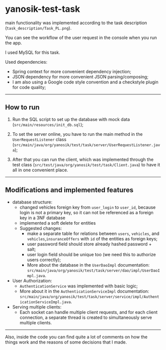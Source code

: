 # yanosik-test-task

main functionality was implemented according to the task description (`task_description/Task_PL.png`).

You can see the workflow of the user request in the console when you run the app.

I used MySQL for this task.

Used dependencies:
* Spring context for more convenient dependency injection;
* JSON dependency for more convenient JSON parsing/composing;
* I am also using a Google code style convention and a checkstyle plugin for code quality;

---
## How to run

1. Run the SQL script to set up the database with mock data (`src/main/resources/init_db.sql`);

2. To set the server online, you have to run the main method in the `UserRequestListener` class (`src/main/java/org/yanosik/test/task/server/UserRequestListener.java`);

3. After that you can run the client, which was implemented through the test class (`src/test/java/org/yanosik/test/task/Client.java`) to have it all in one convenient place.

---
## Modifications and implemented features

* database structure:
  * changed vehicles foreign key from `user_login` to `user_id`, because login is not a primary key, so it can not be referenced as a foreign key in a 3NF database
  * implemented a soft delete for entities
  * Suggested changes: 
    * make a separate table for relations between `users`, `vehicles`, and `vehicles`,`insuranceOffers` 
      with `id` of the entities as foreign keys; 
    * user password field should store already hashed password + salt;
    * user login field should be unique too (we need this to authorize users correctly);
    * More about the database in the `UserDaoImpl` documentation: `src/main/java/org/yanosik/test/task/server/dao/impl/UserDaoImpl.java`.
* User Authorization:
  * `AuthenticationService` was implemented with basic logic;
  * More about it in the `AuthenticationServiceImpl` documentation: `src/main/java/org/yanosik/test/task/server/service/impl/AuthenticationServiceImpl.java`.
* Serving multiple clients:
  * Each socket can handle multiple client requests, and for each client connection, 
    a separate thread is created to simultaneously serve multiple clients.

---
Also, inside the code you can find quite a lot of comments on how the things work 
and the reasons of some decisions that I made.
